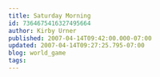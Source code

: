 ```yaml
---
title: Saturday Morning
id: 7364675416327495664
author: Kirby Urner
published: 2007-04-14T09:42:00.000-07:00
updated: 2007-04-14T09:27:25.795-07:00
blog: world_game
tags: 
---
```


